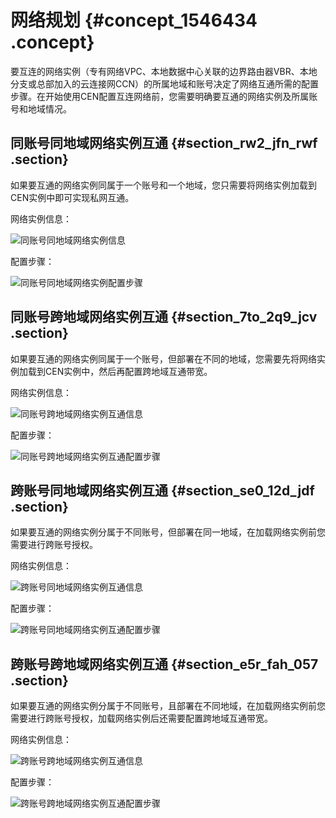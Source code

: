 # 网络规划 {#concept_1546434 .concept}

要互连的网络实例（专有网络VPC、本地数据中心关联的边界路由器VBR、本地分支或总部加入的云连接网CCN）的所属地域和账号决定了网络互通所需的配置步骤。在开始使用CEN配置互连网络前，您需要明确要互通的网络实例及所属账号和地域情况。

## 同账号同地域网络实例互通 {#section_rw2_jfn_rwf .section}

如果要互通的网络实例同属于一个账号和一个地域，您只需要将网络实例加载到CEN实例中即可实现私网互通。

网络实例信息：

![同账号同地域网络实例信息](http://static-aliyun-doc.oss-cn-hangzhou.aliyuncs.com/assets/img/1227280/156799231154405_zh-CN.png)

配置步骤：

![同账号同地域网络实例配置步骤](http://static-aliyun-doc.oss-cn-hangzhou.aliyuncs.com/assets/img/1227280/156799231254406_zh-CN.png)

## 同账号跨地域网络实例互通 {#section_7to_2q9_jcv .section}

如果要互通的网络实例同属于一个账号，但部署在不同的地域，您需要先将网络实例加载到CEN实例中，然后再配置跨地域互通带宽。

网络实例信息：

![同账号跨地域网络实例互通信息](http://static-aliyun-doc.oss-cn-hangzhou.aliyuncs.com/assets/img/1227280/156799231254407_zh-CN.png)

配置步骤：

![同账号跨地域网络实例互通配置步骤](http://static-aliyun-doc.oss-cn-hangzhou.aliyuncs.com/assets/img/1227280/156799231254408_zh-CN.png)

## 跨账号同地域网络实例互通 {#section_se0_12d_jdf .section}

如果要互通的网络实例分属于不同账号，但部署在同一地域，在加载网络实例前您需要进行跨账号授权。

网络实例信息：

![跨账号同地域网络实例互通信息](http://static-aliyun-doc.oss-cn-hangzhou.aliyuncs.com/assets/img/1227280/156799231254409_zh-CN.png)

配置步骤：

![跨账号同地域网络实例互通配置步骤](http://static-aliyun-doc.oss-cn-hangzhou.aliyuncs.com/assets/img/1227280/156799231258708_zh-CN.png)

## 跨账号跨地域网络实例互通 {#section_e5r_fah_057 .section}

如果要互通的网络实例分属于不同账号，且部署在不同地域，在加载网络实例前您需要进行跨账号授权，加载网络实例后还需要配置跨地域互通带宽。

网络实例信息：

![跨账号跨地域网络实例互通信息](http://static-aliyun-doc.oss-cn-hangzhou.aliyuncs.com/assets/img/1227280/156799231254411_zh-CN.png)

配置步骤：

![跨账号跨地域网络实例互通配置步骤](http://static-aliyun-doc.oss-cn-hangzhou.aliyuncs.com/assets/img/1227280/156799231254410_zh-CN.png)

